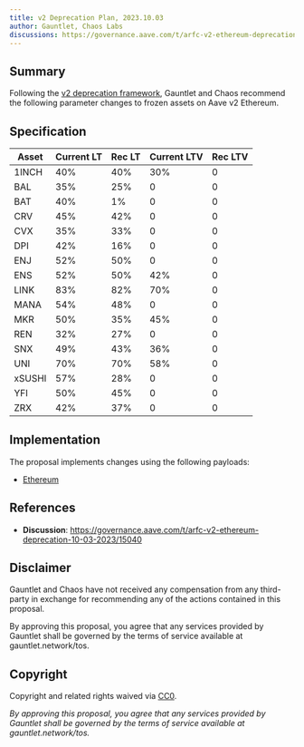 ```yaml
---
title: v2 Deprecation Plan, 2023.10.03
author: Gauntlet, Chaos Labs
discussions: https://governance.aave.com/t/arfc-v2-ethereum-deprecation-10-03-2023/15040
---
```


## Summary

Following the [v2 deprecation framework](https://governance.aave.com/t/arfc-aave-v2-markets-deprecation-plan/14870), Gauntlet and Chaos recommend the following parameter changes to frozen assets on Aave v2 Ethereum.


## Specification

| Asset  | Current LT | Rec LT | Current LTV | Rec LTV |
|--------|--------|--------|-------------|---------|
| 1INCH  | 40%    | 40%    | 30%         | 0       |
| BAL    | 35%    | 25%    | 0           | 0       |
| BAT    | 40%    | 1%     | 0           | 0       |
| CRV    | 45%    | 42%    | 0           | 0       |
| CVX    | 35%    | 33%    | 0           | 0       |
| DPI    | 42%    | 16%    | 0           | 0       |
| ENJ    | 52%    | 50%    | 0           | 0       |
| ENS    | 52%    | 50%    | 42%         | 0       |
| LINK   | 83%    | 82%    | 70%         | 0       |
| MANA   | 54%    | 48%    | 0           | 0       |
| MKR    | 50%    | 35%    | 45%         | 0       |
| REN    | 32%    | 27%    | 0           | 0       |
| SNX    | 49%    | 43%    | 36%         | 0       |
| UNI    | 70%    | 70%    | 58%         | 0       |
| xSUSHI | 57%    | 28%    | 0           | 0       |
| YFI    | 50%    | 45%    | 0           | 0       |
| ZRX    | 42%    | 37%    | 0           | 0       |


## Implementation

The proposal implements changes using the following payloads:
  - [Ethereum](https://github.com/bgd-labs/aave-proposals/blob/main/src/AaveV2Update_20231009/AaveV2Ethereum_20231009.sol)

## References

- **Discussion**: https://governance.aave.com/t/arfc-v2-ethereum-deprecation-10-03-2023/15040

## Disclaimer

Gauntlet and Chaos have not received any compensation from any third-party in exchange for recommending any of the actions contained in this proposal.

By approving this proposal, you agree that any services provided by Gauntlet shall be governed by the terms of service available at gauntlet.network/tos.

## Copyright

Copyright and related rights waived via [CC0](https://creativecommons.org/publicdomain/zero/1.0/).

*By approving this proposal, you agree that any services provided by Gauntlet shall be governed by the terms of service available at gauntlet.network/tos.*
